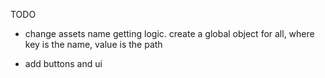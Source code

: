 TODO

-   change assets name getting logic. create a global object for all, where key is the name, value is the path

-   add buttons and ui
